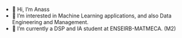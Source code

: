- 👋 Hi, I’m Anass
- 👀 I’m interested in Machine Learning applications, and also Data Engineering and Management.
- 🌱 I’m currently a DSP and IA student at ENSEIRB-MATMECA. (M2)

